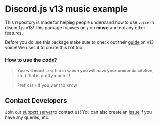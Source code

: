 # Discord.js v13 music example

This repository is made for helping people understand how to use `voice` in discord.js v13!
This package focuses only on **music** and not any other features.

Before you do use this package make sure to check out their [guide](https://discordjs.guide/voice/#installation) on v13 voice! We used it to create this bot too.

### **How to use the code?**

> You will need `.env` file in which you will have your credentials(token, etc.) that is pretty much it!

> Prefix is `&` if you want to know

## Contact Developers

Join our [support server](https://discord.gg/Z4ebH8PXeA) to contact us! You can also create an [issue](https://github.com/Nuggies-bot/djs-music-example/issues/new/choose) if you have any queries, etc.

